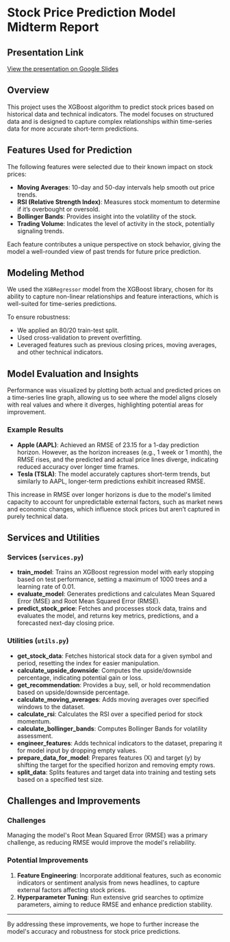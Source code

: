 # Stock Price Prediction Model Midterm Report 

## Presentation Link
[View the presentation on Google Slides](https://docs.google.com/presentation/d/1ldVlhIxLv9Ws7QH0tb8xTBQSvn2ezauIiC9Rqwx9vVc/edit#slide=id.g3122b41325a_0_88)

## Overview
This project uses the XGBoost algorithm to predict stock prices based on historical data and technical indicators. The model focuses on structured data and is designed to capture complex relationships within time-series data for more accurate short-term predictions.

## Features Used for Prediction

The following features were selected due to their known impact on stock prices:
- **Moving Averages**: 10-day and 50-day intervals help smooth out price trends.
- **RSI (Relative Strength Index)**: Measures stock momentum to determine if it’s overbought or oversold.
- **Bollinger Bands**: Provides insight into the volatility of the stock.
- **Trading Volume**: Indicates the level of activity in the stock, potentially signaling trends.

Each feature contributes a unique perspective on stock behavior, giving the model a well-rounded view of past trends for future price prediction.

## Modeling Method

We used the `XGBRegressor` model from the XGBoost library, chosen for its ability to capture non-linear relationships and feature interactions, which is well-suited for time-series predictions.

To ensure robustness:
- We applied an 80/20 train-test split.
- Used cross-validation to prevent overfitting.
- Leveraged features such as previous closing prices, moving averages, and other technical indicators.

## Model Evaluation and Insights

Performance was visualized by plotting both actual and predicted prices on a time-series line graph, allowing us to see where the model aligns closely with real values and where it diverges, highlighting potential areas for improvement.

### Example Results

- **Apple (AAPL)**: Achieved an RMSE of 23.15 for a 1-day prediction horizon. However, as the horizon increases (e.g., 1 week or 1 month), the RMSE rises, and the predicted and actual price lines diverge, indicating reduced accuracy over longer time frames.
- **Tesla (TSLA)**: The model accurately captures short-term trends, but similarly to AAPL, longer-term predictions exhibit increased RMSE.

This increase in RMSE over longer horizons is due to the model's limited capacity to account for unpredictable external factors, such as market news and economic changes, which influence stock prices but aren’t captured in purely technical data.

## Services and Utilities

### Services (`services.py`)

- **train_model**: Trains an XGBoost regression model with early stopping based on test performance, setting a maximum of 1000 trees and a learning rate of 0.01.
- **evaluate_model**: Generates predictions and calculates Mean Squared Error (MSE) and Root Mean Squared Error (RMSE).
- **predict_stock_price**: Fetches and processes stock data, trains and evaluates the model, and returns key metrics, predictions, and a forecasted next-day closing price.

### Utilities (`utils.py`)

- **get_stock_data**: Fetches historical stock data for a given symbol and period, resetting the index for easier manipulation.
- **calculate_upside_downside**: Computes the upside/downside percentage, indicating potential gain or loss.
- **get_recommendation**: Provides a buy, sell, or hold recommendation based on upside/downside percentage.
- **calculate_moving_averages**: Adds moving averages over specified windows to the dataset.
- **calculate_rsi**: Calculates the RSI over a specified period for stock momentum.
- **calculate_bollinger_bands**: Computes Bollinger Bands for volatility assessment.
- **engineer_features**: Adds technical indicators to the dataset, preparing it for model input by dropping empty values.
- **prepare_data_for_model**: Prepares features (X) and target (y) by shifting the target for the specified horizon and removing empty rows.
- **split_data**: Splits features and target data into training and testing sets based on a specified test size.

## Challenges and Improvements

### Challenges
Managing the model's Root Mean Squared Error (RMSE) was a primary challenge, as reducing RMSE would improve the model's reliability.

### Potential Improvements
1. **Feature Engineering**: Incorporate additional features, such as economic indicators or sentiment analysis from news headlines, to capture external factors affecting stock prices.
2. **Hyperparameter Tuning**: Run extensive grid searches to optimize parameters, aiming to reduce RMSE and enhance prediction stability.

---

By addressing these improvements, we hope to further increase the model's accuracy and robustness for stock price predictions.
